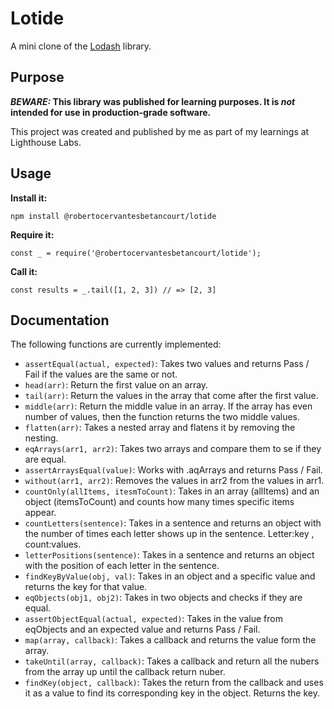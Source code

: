 # Lotide

A mini clone of the [Lodash](https://lodash.com) library.

## Purpose

**_BEWARE:_ This library was published for learning purposes. It is _not_ intended for use in production-grade software.**

This project was created and published by me as part of my learnings at Lighthouse Labs. 

## Usage

**Install it:**

`npm install @robertocervantesbetancourt/lotide`

**Require it:**

`const _ = require('@robertocervantesbetancourt/lotide');`

**Call it:**

`const results = _.tail([1, 2, 3]) // => [2, 3]`

## Documentation

The following functions are currently implemented:

* `assertEqual(actual, expected)`: Takes two values and returns Pass / Fail if the values are the same or not.
* `head(arr)`: Return the first value on an array.
* `tail(arr)`: Return the values in the array that come after the first value.
* `middle(arr)`: Return the middle value in an array. If the array has even number of values, then the     function returns the two middle values.
* `flatten(arr)`: Takes a nested array and flatens it by removing the nesting.
* `eqArrays(arr1, arr2)`: Takes two arrays and compare them to se if they are equal. 
* `assertArraysEqual(value)`: Works with .aqArrays and returns Pass / Fail.
* `without(arr1, arr2)`: Removes the values in arr2 from the values in arr1.
* `countOnly(allItems, itesmToCount)`: Takes in an array (allItems) and an object (itemsToCount) and counts how many times specific items appear.
* `countLetters(sentence)`: Takes in a sentence and returns an object with the number of times each letter shows up in the sentence. Letter:key , count:values.
* `letterPositions(sentence)`: Takes in a sentence and returns an object with the position of each letter in the sentence. 
* `findKeyByValue(obj, val)`: Takes in an object and a specific value and returns the key for that value.
* `eqObjects(obj1, obj2)`: Takes in two objects and checks if they are equal.
* `assertObjectEqual(actual, expected)`: Takes in the value from eqObjects and an expected value and returns Pass / Fail. 
* `map(array, callback)`: Takes a callback and returns the value form the array.
* `takeUntil(array, callback)`: Takes a callback and return all the nubers from the array up until the callback return nuber.
* `findKey(object, callback)`: Takes the return from the callback and uses it as a value to find its corresponding key in the object. Returns the key.
